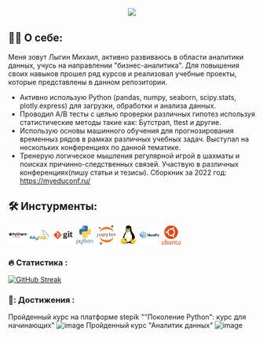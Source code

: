 <div id="header" align="center">
  <img src="https://media.giphy.com/media/M9gbBd9nbDrOTu1Mqx/giphy.gif" width="100"/>
</div>

## 👨‍💻 О себе:
Меня зовут Лыгин Михаил, активно развиваюсь в области аналитики данных, учусь на направлении "бизнес-аналитика". Для повышения своих навыков прошел ряд курсов и реализовал учебные проекты, которые представлены в данном репозитории.
- Активно использую Python (pandas, numpy, seaborn, scipy.stats, plotly.express) для загрузки, обработки и анализа данных.
- Проводил A/B тесты с целью проверки различных гипотез используя статистические методы такие как: Бутстрап, ttest и другие.
- Использую основы машинного обучения для прогнозирования временныз рядов в рамках различных учебных задач. Выступал на нескольких конференциях по данной тематике.
- Тренерую логическое мышления регулярной игрой в шахматы и поисках причинно-следственных связей. Участвую в различных конференциях(пишу статьи и тезисы). Сборкник за 2022 год: https://myeduconf.ru/ 


## :hammer_and_wrench: Инстурменты:
<div>
  <img src="https://github.com/devicons/devicon/blob/master/icons/pycharm/pycharm-original-wordmark.svg" title="pycharm" **alt="pycharm" width="40" height="40"/>
  <img src="https://github.com/devicons/devicon/blob/master/icons/mysql/mysql-original-wordmark.svg" title="MySQL"  alt="MySQL" width="40" height="40"/>&nbsp;
  <img src="https://github.com/devicons/devicon/blob/master/icons/git/git-original-wordmark.svg" title="Git" **alt="Git" width="40" height="40"/>
  <img src="https://github.com/devicons/devicon/blob/master/icons/python/python-original-wordmark.svg" title="python" **alt="python" width="40" height="40"/>
  <img src="https://github.com/devicons/devicon/blob/master/icons/jupyter/jupyter-original-wordmark.svg" title="jupyter" **alt="jupyter" width="40" height="40"/>
  <img src="https://github.com/devicons/devicon/blob/master/icons/linux/linux-original.svg" title="linux" **alt="linux" width="40" height="40"/>
  <img src="https://github.com/devicons/devicon/blob/master/icons/numpy/numpy-original-wordmark.svg" title="numpy" **alt="numpy" width="40" height="40"/>
  <img src="https://github.com/devicons/devicon/blob/master/icons/ubuntu/ubuntu-plain-wordmark.svg" title="ubuntu" **alt="ubuntu" width="40" height="40"/>
</div>

### :fire: Статистика :
[![GitHub Streak](http://github-readme-streak-stats.herokuapp.com?user=hawk20434&theme=vue&hide_border=true&border_radius=5&locale=ru&mode=weekly)](https://git.io/streak-stats)
### 🥇: Достижения :
Пройденный курс на платформе stepik ""Поколение Python": курс для начинающих"
![image](https://user-images.githubusercontent.com/62328849/232241779-246591c4-fec7-48b1-a84f-8bc81678cc8f.png)
Пройденный курс "Аналитик данных"
![image](https://user-images.githubusercontent.com/62328849/229996563-d79b0c25-0982-45a7-af54-8ac9aa3d869c.png)


